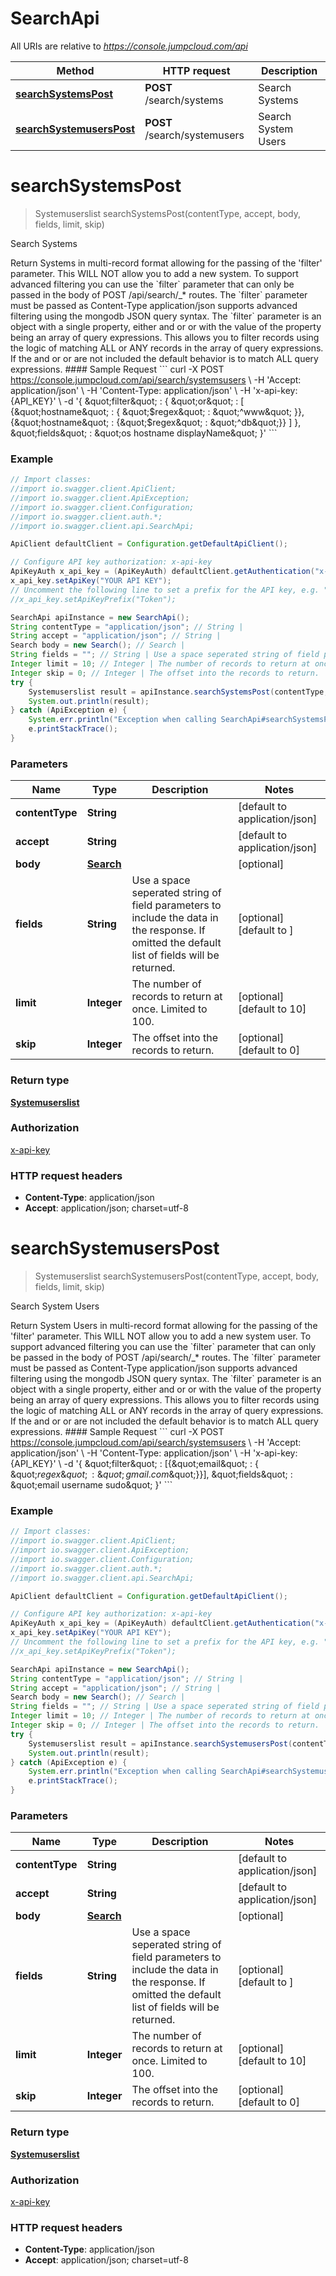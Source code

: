 # SearchApi

All URIs are relative to *https://console.jumpcloud.com/api*

Method | HTTP request | Description
------------- | ------------- | -------------
[**searchSystemsPost**](SearchApi.md#searchSystemsPost) | **POST** /search/systems | Search Systems
[**searchSystemusersPost**](SearchApi.md#searchSystemusersPost) | **POST** /search/systemusers | Search System Users


<a name="searchSystemsPost"></a>
# **searchSystemsPost**
> Systemuserslist searchSystemsPost(contentType, accept, body, fields, limit, skip)

Search Systems

Return Systems in multi-record format allowing for the passing of the &#39;filter&#39; parameter. This WILL NOT allow you to add a new system.  To support advanced filtering you can use the &#x60;filter&#x60; parameter that can only be passed in the body of POST /api/search/_* routes. The &#x60;filter&#x60; parameter must be passed as Content-Type application/json supports advanced filtering using the mongodb JSON query syntax.   The &#x60;filter&#x60; parameter is an object with a single property, either and or or with the value of the property being an array of query expressions.   This allows you to filter records using the logic of matching ALL or ANY records in the array of query expressions. If the and or or are not included the default behavior is to match ALL query expressions.   #### Sample Request  &#x60;&#x60;&#x60; curl -X POST https://console.jumpcloud.com/api/search/systemsusers \\   -H &#39;Accept: application/json&#39; \\   -H &#39;Content-Type: application/json&#39; \\   -H &#39;x-api-key: {API_KEY}&#39; \\   -d &#39;{ \&quot;filter\&quot; :     {         \&quot;or\&quot; :             [                 {\&quot;hostname\&quot; : { \&quot;$regex\&quot; : \&quot;^www\&quot; }},                 {\&quot;hostname\&quot; : {\&quot;$regex\&quot; : \&quot;^db\&quot;}}             ]     }, \&quot;fields\&quot; : \&quot;os hostname displayName\&quot; }&#39; &#x60;&#x60;&#x60;

### Example
```java
// Import classes:
//import io.swagger.client.ApiClient;
//import io.swagger.client.ApiException;
//import io.swagger.client.Configuration;
//import io.swagger.client.auth.*;
//import io.swagger.client.api.SearchApi;

ApiClient defaultClient = Configuration.getDefaultApiClient();

// Configure API key authorization: x-api-key
ApiKeyAuth x_api_key = (ApiKeyAuth) defaultClient.getAuthentication("x-api-key");
x_api_key.setApiKey("YOUR API KEY");
// Uncomment the following line to set a prefix for the API key, e.g. "Token" (defaults to null)
//x_api_key.setApiKeyPrefix("Token");

SearchApi apiInstance = new SearchApi();
String contentType = "application/json"; // String | 
String accept = "application/json"; // String | 
Search body = new Search(); // Search | 
String fields = ""; // String | Use a space seperated string of field parameters to include the data in the response. If omitted the default list of fields will be returned. 
Integer limit = 10; // Integer | The number of records to return at once. Limited to 100.
Integer skip = 0; // Integer | The offset into the records to return.
try {
    Systemuserslist result = apiInstance.searchSystemsPost(contentType, accept, body, fields, limit, skip);
    System.out.println(result);
} catch (ApiException e) {
    System.err.println("Exception when calling SearchApi#searchSystemsPost");
    e.printStackTrace();
}
```

### Parameters

Name | Type | Description  | Notes
------------- | ------------- | ------------- | -------------
 **contentType** | **String**|  | [default to application/json]
 **accept** | **String**|  | [default to application/json]
 **body** | [**Search**](Search.md)|  | [optional]
 **fields** | **String**| Use a space seperated string of field parameters to include the data in the response. If omitted the default list of fields will be returned.  | [optional] [default to ]
 **limit** | **Integer**| The number of records to return at once. Limited to 100. | [optional] [default to 10]
 **skip** | **Integer**| The offset into the records to return. | [optional] [default to 0]

### Return type

[**Systemuserslist**](Systemuserslist.md)

### Authorization

[x-api-key](../README.md#x-api-key)

### HTTP request headers

 - **Content-Type**: application/json
 - **Accept**: application/json; charset=utf-8

<a name="searchSystemusersPost"></a>
# **searchSystemusersPost**
> Systemuserslist searchSystemusersPost(contentType, accept, body, fields, limit, skip)

Search System Users

Return System Users in multi-record format allowing for the passing of the &#39;filter&#39; parameter. This WILL NOT allow you to add a new system user.  To support advanced filtering you can use the &#x60;filter&#x60; parameter that can only be passed in the body of POST /api/search/_* routes. The &#x60;filter&#x60; parameter must be passed as Content-Type application/json supports advanced filtering using the mongodb JSON query syntax.   The &#x60;filter&#x60; parameter is an object with a single property, either and or or with the value of the property being an array of query expressions.   This allows you to filter records using the logic of matching ALL or ANY records in the array of query expressions. If the and or or are not included the default behavior is to match ALL query expressions.  #### Sample Request  &#x60;&#x60;&#x60; curl -X POST https://console.jumpcloud.com/api/search/systemsusers \\   -H &#39;Accept: application/json&#39; \\   -H &#39;Content-Type: application/json&#39; \\   -H &#39;x-api-key: {API_KEY}&#39; \\   -d &#39;{ \&quot;filter\&quot; : [{\&quot;email\&quot; : { \&quot;$regex\&quot; : \&quot;gmail.com$\&quot;}}], \&quot;fields\&quot; : \&quot;email username sudo\&quot; }&#39; &#x60;&#x60;&#x60;

### Example
```java
// Import classes:
//import io.swagger.client.ApiClient;
//import io.swagger.client.ApiException;
//import io.swagger.client.Configuration;
//import io.swagger.client.auth.*;
//import io.swagger.client.api.SearchApi;

ApiClient defaultClient = Configuration.getDefaultApiClient();

// Configure API key authorization: x-api-key
ApiKeyAuth x_api_key = (ApiKeyAuth) defaultClient.getAuthentication("x-api-key");
x_api_key.setApiKey("YOUR API KEY");
// Uncomment the following line to set a prefix for the API key, e.g. "Token" (defaults to null)
//x_api_key.setApiKeyPrefix("Token");

SearchApi apiInstance = new SearchApi();
String contentType = "application/json"; // String | 
String accept = "application/json"; // String | 
Search body = new Search(); // Search | 
String fields = ""; // String | Use a space seperated string of field parameters to include the data in the response. If omitted the default list of fields will be returned. 
Integer limit = 10; // Integer | The number of records to return at once. Limited to 100.
Integer skip = 0; // Integer | The offset into the records to return.
try {
    Systemuserslist result = apiInstance.searchSystemusersPost(contentType, accept, body, fields, limit, skip);
    System.out.println(result);
} catch (ApiException e) {
    System.err.println("Exception when calling SearchApi#searchSystemusersPost");
    e.printStackTrace();
}
```

### Parameters

Name | Type | Description  | Notes
------------- | ------------- | ------------- | -------------
 **contentType** | **String**|  | [default to application/json]
 **accept** | **String**|  | [default to application/json]
 **body** | [**Search**](Search.md)|  | [optional]
 **fields** | **String**| Use a space seperated string of field parameters to include the data in the response. If omitted the default list of fields will be returned.  | [optional] [default to ]
 **limit** | **Integer**| The number of records to return at once. Limited to 100. | [optional] [default to 10]
 **skip** | **Integer**| The offset into the records to return. | [optional] [default to 0]

### Return type

[**Systemuserslist**](Systemuserslist.md)

### Authorization

[x-api-key](../README.md#x-api-key)

### HTTP request headers

 - **Content-Type**: application/json
 - **Accept**: application/json; charset=utf-8

